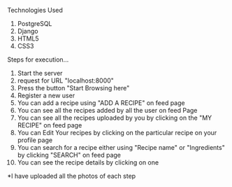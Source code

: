 Technologies Used

1) PostgreSQL
2) Django
3) HTML5
4) CSS3

Steps for execution...

1) Start the server
2) request for URL "localhost:8000"
3) Press the button "Start Browsing here"
4) Register a new user
5) You can add a recipe using "ADD A RECIPE" on feed page
6) You can see all the recipes added by all the user on feed Page
7) You can see all the recipes uploaded by you by clicking on the "MY RECIPE" on feed page
8) You can Edit Your recipes by clicking on the particular recipe on your profile page
9) You can search for a recipe either using "Recipe name" or "Ingredients" by clicking "SEARCH" on feed page
10) You can see the recipe details by clicking on one

*I have uploaded all the photos of each step 
